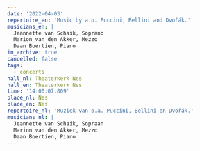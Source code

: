 ```yaml
---
date: '2022-04-03'
repertoire_en: 'Music by a.o. Puccini, Bellini and Dvořák.'
musicians_en: |
  Jeannette van Schaik, Soprano
  Marion van den Akker, Mezzo
  Daan Boertien, Piano
in_archive: true
cancelled: false
tags:
  - concerts
hall_nl: Theaterkerk Nes
hall_en: Theaterkerk Nes
time: '14:00:07.809'
place_nl: Nes
place_en: Nes
repertoire_nl: 'Muziek van o.a. Puccini, Bellini en Dvořák.'
musicians_nl: |
  Jeannette van Schaik, Sopraan
  Marion van den Akker, Mezzo
  Daan Boertien, Piano
---
```


